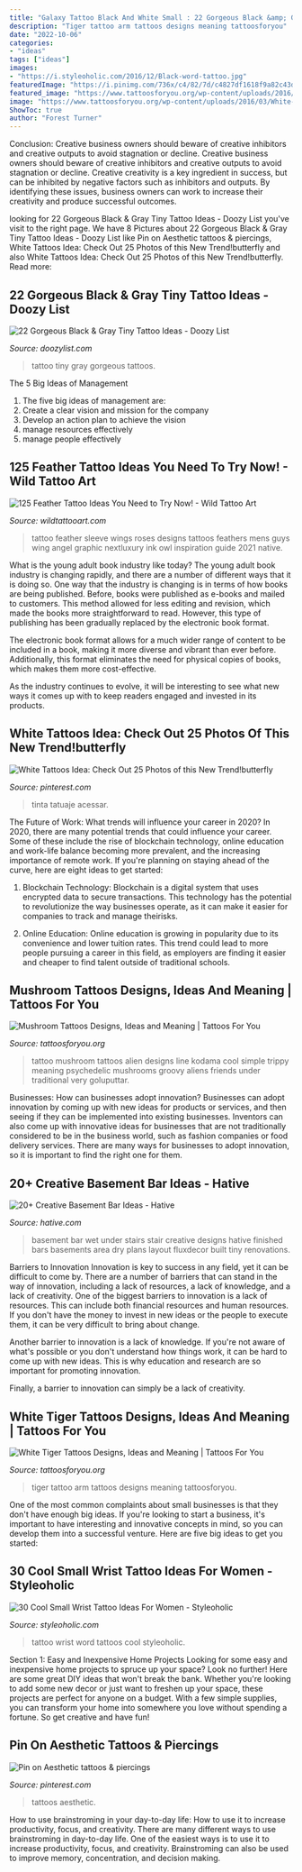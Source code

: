 ```yaml
---
title: "Galaxy Tattoo Black And White Small : 22 Gorgeous Black &amp; Gray Tiny Tattoo Ideas"
description: "Tiger tattoo arm tattoos designs meaning tattoosforyou"
date: "2022-10-06"
categories:
- "ideas"
tags: ["ideas"]
images:
- "https://i.styleoholic.com/2016/12/Black-word-tattoo.jpg"
featuredImage: "https://i.pinimg.com/736x/c4/82/7d/c4827df1618f9a82c43d33f0dca7536a.jpg"
featured_image: "https://www.tattoosforyou.org/wp-content/uploads/2016/03/Mushroom-Tattoo-Black-and-White-225x300.jpg"
image: "https://www.tattoosforyou.org/wp-content/uploads/2016/03/White-Tiger-Tattoo-Arm.jpg"
ShowToc: true
author: "Forest Turner"
---
```



Conclusion: Creative business owners should beware of creative inhibitors and creative outputs to avoid stagnation or decline.
Creative business owners should beware of creative inhibitors and creative outputs to avoid stagnation or decline. Creative creativity is a key ingredient in success, but can be inhibited by negative factors such as inhibitors and outputs. By identifying these issues, business owners can work to increase their creativity and produce successful outcomes.

	

		
looking for 22 Gorgeous Black &amp; Gray Tiny Tattoo Ideas - Doozy List you've visit to the right page. We have 8 Pictures about 22 Gorgeous Black &amp; Gray Tiny Tattoo Ideas - Doozy List like Pin on Aesthetic tattoos &amp; piercings, White Tattoos Idea: Check Out 25 Photos of this New Trend!butterfly and also White Tattoos Idea: Check Out 25 Photos of this New Trend!butterfly. Read more:
		
    
## 22 Gorgeous Black &amp; Gray Tiny Tattoo Ideas - Doozy List

<img loading=lazy src="http://www.doozylist.com/wp-content/uploads/2017/07/Gorgeous-Black-Gray-Tiny-Tattoo-Ideas-10.jpg" onerror="this.onerror=null;this.src='https://tse4.mm.bing.net/th?id=OIP.ND6xNUNDZ0mKaxcufxoSygHaJa&amp;pid=15.1';" alt="22 Gorgeous Black &amp; Gray Tiny Tattoo Ideas - Doozy List">

_Source: doozylist.com_

>tattoo tiny gray gorgeous tattoos. 

	

The 5 Big Ideas of Management
1. The five big ideas of management are: 
1. Create a clear vision and mission for the company 
2. Develop an action plan to achieve the vision 
3. manage resources effectively 
4. manage people effectively 

    
## 125 Feather Tattoo Ideas You Need To Try Now! - Wild Tattoo Art

<img loading=lazy src="https://www.wildtattooart.com/wp-content/uploads/2018/03/feather-tattoos-0703186.jpg" onerror="this.onerror=null;this.src='https://tse2.mm.bing.net/th?id=OIP.8pBXesH4phgOAO-8V9_snwHaLG&amp;pid=15.1';" alt="125 Feather Tattoo Ideas You Need to Try Now! - Wild Tattoo Art">

_Source: wildtattooart.com_

>tattoo feather sleeve wings roses designs tattoos feathers mens guys wing angel graphic nextluxury ink owl inspiration guide 2021 native. 

	

What is the young adult book industry like today?
The young adult book industry is changing rapidly, and there are a number of different ways that it is doing so. One way that the industry is changing is in terms of how books are being published. 
Before, books were published as e-books and mailed to customers. This method allowed for less editing and revision, which made the books more straightforward to read. However, this type of publishing has been gradually replaced by the electronic book format. 

The electronic book format allows for a much wider range of content to be included in a book, making it more diverse and vibrant than ever before. Additionally, this format eliminates the need for physical copies of books, which makes them more cost-effective. 

As the industry continues to evolve, it will be interesting to see what new ways it comes up with to keep readers engaged and invested in its products.

    
## White Tattoos Idea: Check Out 25 Photos Of This New Trend!butterfly

<img loading=lazy src="https://i.pinimg.com/736x/7e/54/c3/7e54c33157ea2a91dd80964851f91749.jpg" onerror="this.onerror=null;this.src='https://tse3.mm.bing.net/th?id=OIP.JHoY1-fvh_ouseZOHrxtBQHaL0&amp;pid=15.1';" alt="White Tattoos Idea: Check Out 25 Photos of this New Trend!butterfly">

_Source: pinterest.com_

>tinta tatuaje acessar. 

	

The Future of Work: What trends will influence your career in 2020?
In 2020, there are many potential trends that could influence your career. Some of these include the rise of blockchain technology, online education and work-life balance becoming more prevalent, and the increasing importance of remote work. If you're planning on staying ahead of the curve, here are eight ideas to get started:
1. Blockchain Technology: Blockchain is a digital system that uses encrypted data to secure transactions. This technology has the potential to revolutionize the way businesses operate, as it can make it easier for companies to track and manage theirisks.

2. Online Education: Online education is growing in popularity due to its convenience and lower tuition rates. This trend could lead to more people pursuing a career in this field, as employers are finding it easier and cheaper to find talent outside of traditional schools.


    
## Mushroom Tattoos Designs, Ideas And Meaning | Tattoos For You

<img loading=lazy src="https://www.tattoosforyou.org/wp-content/uploads/2016/03/Mushroom-Tattoo-Black-and-White-225x300.jpg" onerror="this.onerror=null;this.src='https://tse3.mm.bing.net/th?id=OIP.4f0aFTLNLIMViW2CuXibyQAAAA&amp;pid=15.1';" alt="Mushroom Tattoos Designs, Ideas and Meaning | Tattoos For You">

_Source: tattoosforyou.org_

>tattoo mushroom tattoos alien designs line kodama cool simple trippy meaning psychedelic mushrooms groovy aliens friends under traditional very goluputtar. 

	

Businesses: How can businesses adopt innovation?
Businesses can adopt innovation by coming up with new ideas for products or services, and then seeing if they can be implemented into existing businesses. Inventors can also come up with innovative ideas for businesses that are not traditionally considered to be in the business world, such as fashion companies or food delivery services. There are many ways for businesses to adopt innovation, so it is important to find the right one for them.

    
## 20+ Creative Basement Bar Ideas - Hative

<img loading=lazy src="https://hative.com/wp-content/uploads/2014/05/basement-bar-ideas/2-small-under-stair-wet-bar.jpg" onerror="this.onerror=null;this.src='https://tse2.mm.bing.net/th?id=OIP.ZcuxemJXztmIPJZ1R7nFdQHaFj&amp;pid=15.1';" alt="20+ Creative Basement Bar Ideas - Hative">

_Source: hative.com_

>basement bar wet under stairs stair creative designs hative finished bars basements area dry plans layout fluxdecor built tiny renovations. 

	

Barriers to Innovation
Innovation is key to success in any field, yet it can be difficult to come by. There are a number of barriers that can stand in the way of innovation, including a lack of resources, a lack of knowledge, and a lack of creativity.
One of the biggest barriers to innovation is a lack of resources. This can include both financial resources and human resources. If you don't have the money to invest in new ideas or the people to execute them, it can be very difficult to bring about change.

Another barrier to innovation is a lack of knowledge. If you're not aware of what's possible or you don't understand how things work, it can be hard to come up with new ideas. This is why education and research are so important for promoting innovation.

Finally, a barrier to innovation can simply be a lack of creativity.

    
## White Tiger Tattoos Designs, Ideas And Meaning | Tattoos For You

<img loading=lazy src="https://www.tattoosforyou.org/wp-content/uploads/2016/03/White-Tiger-Tattoo-Arm.jpg" onerror="this.onerror=null;this.src='https://tse2.mm.bing.net/th?id=OIP.KETiRX1pL7x5jn8RvJmk5gHaJ5&amp;pid=15.1';" alt="White Tiger Tattoos Designs, Ideas and Meaning | Tattoos For You">

_Source: tattoosforyou.org_

>tiger tattoo arm tattoos designs meaning tattoosforyou. 

	

One of the most common complaints about small businesses is that they don't have enough big ideas. If you're looking to start a business, it's important to have interesting and innovative concepts in mind, so you can develop them into a successful venture. Here are five big ideas to get you started: 

    
## 30 Cool Small Wrist Tattoo Ideas For Women - Styleoholic

<img loading=lazy src="https://i.styleoholic.com/2016/12/Black-word-tattoo.jpg" onerror="this.onerror=null;this.src='https://tse4.mm.bing.net/th?id=OIP.xLv3CMyA2ayr3qsMjkV-QwAAAA&amp;pid=15.1';" alt="30 Cool Small Wrist Tattoo Ideas For Women - Styleoholic">

_Source: styleoholic.com_

>tattoo wrist word tattoos cool styleoholic. 

	

Section 1: Easy and Inexpensive Home Projects
Looking for some easy and inexpensive home projects to spruce up your space? Look no further! Here are some great DIY ideas that won't break the bank.
Whether you're looking to add some new decor or just want to freshen up your space, these projects are perfect for anyone on a budget. With a few simple supplies, you can transform your home into somewhere you love without spending a fortune. So get creative and have fun!

    
## Pin On Aesthetic Tattoos &amp; Piercings

<img loading=lazy src="https://i.pinimg.com/736x/c4/82/7d/c4827df1618f9a82c43d33f0dca7536a.jpg" onerror="this.onerror=null;this.src='https://tse4.mm.bing.net/th?id=OIP.mvgH4zuHF5z81LOwzuLqDAHaND&amp;pid=15.1';" alt="Pin on Aesthetic tattoos &amp; piercings">

_Source: pinterest.com_

>tattoos aesthetic. 

	

How to use brainstroming in your day-to-day life: How to use it to increase productivity, focus, and creativity.
There are many different ways to use brainstroming in day-to-day life. One of the easiest ways is to use it to increase productivity, focus, and creativity. Brainstroming can also be used to improve memory, concentration, and decision making.

